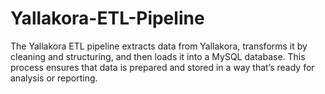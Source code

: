 # Yallakora-ETL-Pipeline
The Yallakora ETL pipeline extracts data from Yallakora, transforms it by cleaning and structuring, and then loads it into a MySQL database. This process ensures that data is prepared and stored in a way that’s ready for analysis or reporting.
